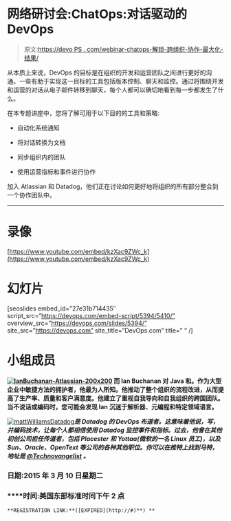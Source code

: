 # 网络研讨会:ChatOps:对话驱动的 DevOps

> 原文:[https://devo PS . com/webinar-chatops-解锁-跨组织-协作-最大化-结果/](https://devops.com/webinar-chatops-unlocking-cross-organizational-collaboration-maximum-results/)

从本质上来说，DevOps 的目标是在组织的开发和运营团队之间进行更好的沟通。一些有助于实现这一目标的工具包括版本控制、聊天和监控。通过将围绕开发和运营的对话从电子邮件转移到聊天，每个人都可以确切地看到每一步都发生了什么。

在本专题讲座中，您将了解可用于以下目的的工具和策略:

*   自动化系统通知

*   将对话转换为文档

*   同步组织内的团队

*   使用运营指标和事件进行协作

加入 Atlassian 和 Datadog，他们正在讨论如何更好地将组织的所有部分整合到一个协作团队中。

* * *

# 录像

[https://www.youtube.com/embed/kzXac9ZWc_k](https://www.youtube.com/embed/kzXac9ZWc_k)

# 幻灯片

[seoslides embed_id=”27e31b714435″ script_src=”https://devops.com/embed-script/5394/5410/” overview_src=”https://devops.com/slides/5394/” site_src=”https://devops.com” site_title=”DevOps.com” title=” ” /]

# 小组成员

**[![IanBuchanan-Atlassian-200x200](../Images/3444ea9d86b20cb29032841bafda39a7.png)](https://devops.com/wp-content/uploads/2015/02/IanBuchanan-Atlassian-200x200.png) 而 **Ian Buchanan** 对 Java 和。作为大型企业中敏捷方法的拥护者，他最为人所知。他推动了整个组织的流程改进，从而提高了生产率、质量和客户满意度。他建立了重视自我导向和自我组织的跨国团队。当不说话或编码时，您可能会发现 Ian 沉迷于解析器、元编程和特定领域语言。**

[![mattWilliamsDatadog](../Images/89abb16fdda3560c3777f98ca6ea2384.png)](https://devops.com/wp-content/uploads/2014/12/mattWilliamsDatadog.png)***是 Datadog 的 **DevOps 布道者**。这意味着他说，写，并编码技术，让每个人都相信使用 Datadog 监控事件和指标。过去，他曾在其他初创公司担任传道者，包括 Placester 和 Yottaa(微软的一名 Linux 员工)，以及 Sun、Oracle、OpenText 等公司的各种其他职位。你可以在推特上找到马特，地址是 [@Technovangelist](https://twitter.com/Technovangelist) 。***

### ****日期:2015 年 3 月 10 日星期二****

### ****时间:美国东部标准时间**下午 2 点**

```
**REGISTRATION LINK:**([EXPIRED](http://#)**) **
```